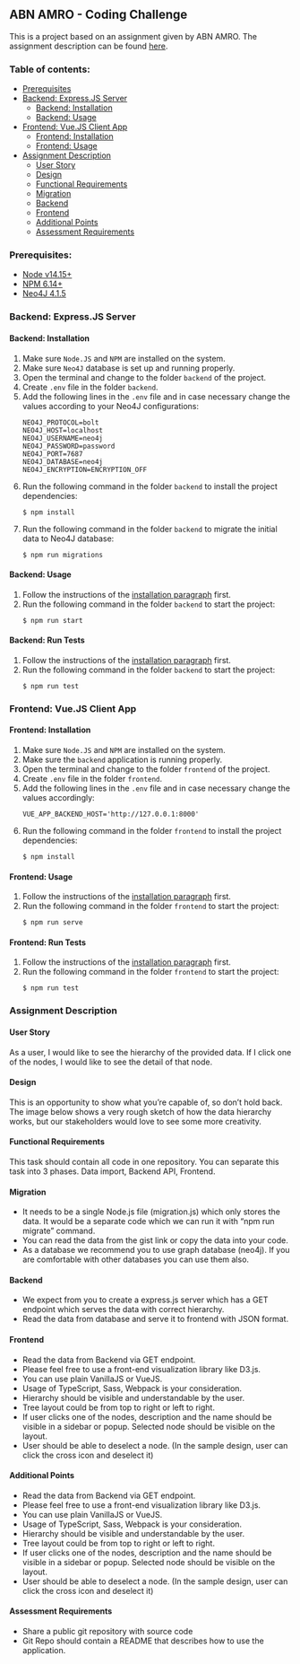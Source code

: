 ## ABN AMRO - Coding Challenge

This is a project based on an assignment given by ABN AMRO. 
The assignment description can be found [here](#assignment-description).

### Table of contents:
- [Prerequisites](#prerequisites)
- [Backend: Express.JS Server](#backend-expressjs-server)
    - [Backend: Installation](#backend-installation)
    - [Backend: Usage](#backend-usage)
- [Frontend: Vue.JS Client App](#frontend-vuejs-client-app)
    - [Frontend: Installation](#frontend-installation)
    - [Frontend: Usage](#frontend-usage)
- [Assignment Description](#assignment-description)
    - [User Story](#user-story)
    - [Design](#design)
    - [Functional Requirements](#functional-requirements)
    - [Migration](#migration)
    - [Backend](#backend)
    - [Frontend](#frontend)
    - [Additional Points](#additional-points)
    - [Assessment Requirements](#assessment-requirements)
    
### Prerequisites:
- [Node v14.15+](https://nodejs.org/en/)
- [NPM 6.14+](https://www.npmjs.com/get-npm)
- [Neo4J 4.1.5](https://neo4j.com/download-center)

### Backend: Express.JS Server
#### Backend: Installation
1. Make sure `Node.JS` and `NPM` are installed on the system.
1. Make sure `Neo4J` database is set up and running properly.
1. Open the terminal and change to the folder `backend` of the project.
1. Create `.env` file in the folder `backend`.
1. Add the following lines in the `.env` file and in case necessary change the values according to your Neo4J configurations:
    ```
    NEO4J_PROTOCOL=bolt
    NEO4J_HOST=localhost
    NEO4J_USERNAME=neo4j
    NEO4J_PASSWORD=password
    NEO4J_PORT=7687
    NEO4J_DATABASE=neo4j
    NEO4J_ENCRYPTION=ENCRYPTION_OFF
    ```
1. Run the following command in the folder `backend` to install the project dependencies:
    ```commandline
    $ npm install
    ```
1. Run the following command in the folder `backend` to migrate the initial data to Neo4J database:
    ```commandline
    $ npm run migrations
    ```

#### Backend: Usage
1. Follow the instructions of the [installation paragraph](#backend-installation) first.
1. Run the following command in the folder `backend` to start the project:
    ```commandline
    $ npm run start
    ```

#### Backend: Run Tests
1. Follow the instructions of the [installation paragraph](#backend-installation) first.
1. Run the following command in the folder `backend` to start the project:
    ```commandline
    $ npm run test
    ```

### Frontend: Vue.JS Client App
#### Frontend: Installation
1. Make sure `Node.JS` and `NPM` are installed on the system.
1. Make sure the `backend` application is running properly.
1. Open the terminal and change to the folder `frontend` of the project.
1. Create `.env` file in the folder `frontend`.
1. Add the following lines in the `.env` file and in case necessary change the values accordingly:
    ```
    VUE_APP_BACKEND_HOST='http://127.0.0.1:8000'
    ```
1. Run the following command in the folder `frontend` to install the project dependencies:
    ```commandline
    $ npm install
    ```

#### Frontend: Usage
1. Follow the instructions of the [installation paragraph](#frontend-installation) first.
1. Run the following command in the folder `frontend` to start the project:
    ```commandline
    $ npm run serve
    ```

#### Frontend: Run Tests
1. Follow the instructions of the [installation paragraph](#frontend-installation) first.
1. Run the following command in the folder `frontend` to start the project:
    ```commandline
    $ npm run test
    ```   

### Assignment Description

#### User Story
As a user, I would like to see the hierarchy of the provided data. If I click one of the nodes, I
would like to see the detail of that node.

#### Design
This is an opportunity to show what you’re capable of, so don’t hold back. The image below
shows a very rough sketch of how the data hierarchy works, but our stakeholders would
love to see some more creativity.

#### Functional Requirements
This task should contain all code in one repository. You can separate this task into 3 phases.
Data import, Backend API, Frontend.

#### Migration
- It needs to be a single Node.js file (migration.js) which only stores the data. It would
be a separate code which we can run it with “npm run migrate” command.
- You can read the data from the gist link or copy the data into your code.
- As a database we recommend you to use graph database (neo4j). If you are
comfortable with other databases you can use them also.
  
#### Backend
- We expect from you to create a express.js server which has a GET endpoint which
serves the data with correct hierarchy.
- Read the data from database and serve it to frontend with JSON format.

#### Frontend 
- Read the data from Backend via GET endpoint.
- Please feel free to use a front-end visualization library like D3.js.
- You can use plain VanillaJS or VueJS.
- Usage of TypeScript, Sass, Webpack is your consideration.
- Hierarchy should be visible and understandable by the user.
- Tree layout could be from top to right or left to right.
- If user clicks one of the nodes, description and the name should be visible in a
sidebar or popup. Selected node should be visible on the layout.
- User should be able to deselect a node. (In the sample design, user can click the
cross icon and deselect it)

#### Additional Points 
- Read the data from Backend via GET endpoint.
- Please feel free to use a front-end visualization library like D3.js.
- You can use plain VanillaJS or VueJS.
- Usage of TypeScript, Sass, Webpack is your consideration.
- Hierarchy should be visible and understandable by the user.
- Tree layout could be from top to right or left to right.
- If user clicks one of the nodes, description and the name should be visible in a
sidebar or popup. Selected node should be visible on the layout.
- User should be able to deselect a node. (In the sample design, user can click the
cross icon and deselect it)

#### Assessment Requirements
- Share a public git repository with source code
- Git Repo should contain a README that describes how to use the application.
